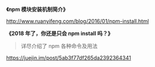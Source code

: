 **《npm 模块安装机制简介》**

<http://www.ruanyifeng.com/blog/2016/01/npm-install.html>



**《2018 年了，你还是只会 npm install 吗？》**

> 详尽介绍了 npm 各种命令及用法

<https://juejin.im/post/5ab3f77df265da2392364341>

